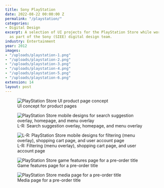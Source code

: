 ```yaml
---
title: Sony PlayStation
date: 2022-08-22 00:00:00 Z
permalink: "/playstation/"
categories:
- Digital Design
excerpt: A selection of UI projects for the PlayStation Store while working in-house
  as part of the Sony (SIEE) digital design team.
industry: Entertainment
year: 2012
images:
- "/uploads/playstation-1.png"
- "/uploads/playstation-2.png"
- "/uploads/playstation-3.png"
- "/uploads/playstation-4.png"
- "/uploads/playstation-5.png"
- "/uploads/playstation-6.png"
extension: 14
layout: post
---
```


<figure>
    <img src="/uploads/playstation-2.png" alt="PlayStation Store UI product page concept">
     <figcaption>UI concept for product pages</figcaption>
</figure>

<figure>
    <img src="/uploads/playstation-3.png" alt="PlayStation Store mobile designs for search suggestion overlay, homepage, and menu overlay">
     <figcaption>L-R: Search suggestion overlay, homepage, and menu overlay</figcaption>
</figure>

<figure>
    <img src="/uploads/playstation-4.png" alt="L-R: PlayStation Store mobile designs for filtering (menu overlay), shopping cart page, and user account page">
     <figcaption>L-R: Filtering (menu overlay), shopping cart page, and user account page</figcaption>
</figure>

<figure>
    <img src="/uploads/playstation-5.png" alt="PlayStation Store game features page for a pre-order title">
     <figcaption>Game features page for a pre-order title</figcaption>
</figure>

<figure>
    <img src="/uploads/playstation-6.png" alt="PlayStation Store media page for a pre-order title">
     <figcaption>Media page for a pre-order title</figcaption>
</figure>